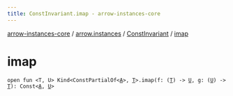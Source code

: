 ```yaml
---
title: ConstInvariant.imap - arrow-instances-core
---
```


[arrow-instances-core](../../index.html) / [arrow.instances](../index.html) / [ConstInvariant](index.html) / [imap](./imap.html)

# imap

`open fun <T, U> Kind<ConstPartialOf<`[`A`](index.html#A)`>, `[`T`](imap.html#T)`>.imap(f: (`[`T`](imap.html#T)`) -> `[`U`](imap.html#U)`, g: (`[`U`](imap.html#U)`) -> `[`T`](imap.html#T)`): Const<`[`A`](index.html#A)`, `[`U`](imap.html#U)`>`
